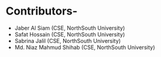 # Contributors- 
* Jaber Al Siam
   (CSE, NorthSouth University)
* Safat Hossain
   (CSE, NorthSouth University)
* Sabrina Jalil
   (CSE, NorthSouth University)
* Md. Niaz Mahmud Shihab
   (CSE, NorthSouth University)  
